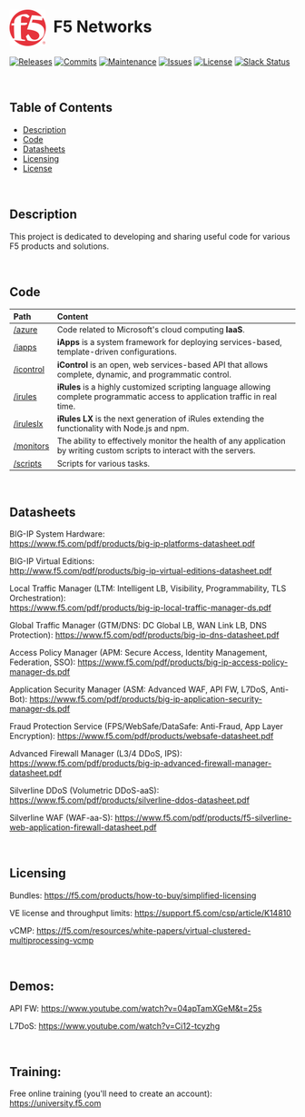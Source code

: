 # <img align="center" src="f5.svg" height="64">&nbsp;&nbsp;F5 Networks
[![Releases](https://img.shields.io/github/release/ArtiomL/f5networks.svg)](https://github.com/ArtiomL/f5networks/releases)
[![Commits](https://img.shields.io/github/commits-since/ArtiomL/f5networks/v1.0.2.svg?label=commits%20since)](https://github.com/ArtiomL/f5networks/commits/master)
[![Maintenance](https://img.shields.io/maintenance/yes/2018.svg)](https://github.com/ArtiomL/f5networks/graphs/code-frequency)
[![Issues](https://img.shields.io/github/issues/ArtiomL/f5networks.svg)](https://github.com/ArtiomL/f5networks/issues)
[![License](https://img.shields.io/badge/license-MIT-blue.svg)](/LICENSE)
[![Slack Status](https://f5cloudsolutions.herokuapp.com/badge.svg)](https://f5cloudsolutions.herokuapp.com)

&nbsp;&nbsp;

## Table of Contents
- [Description](#description)
- [Code](#code)
- [Datasheets](#datasheets)
- [Licensing](#licensing)
- [License](LICENSE)

&nbsp;&nbsp;

## Description

This project is dedicated to developing and sharing useful code for various F5 products and solutions.

&nbsp;&nbsp;

## Code

| Path | Content |
| :--------- |:--------------- |
| [/azure](/azure) | Code related to Microsoft's cloud computing **IaaS**. |
| [/iapps](/iapps) | **iApps** is a system framework for deploying services-based, template-driven configurations. |
| [/icontrol](/icontrol) | **iControl** is an open, web services-based API that allows complete, dynamic, and programmatic control. |
| [/irules](/irules) | **iRules** is a highly customized scripting language allowing complete programmatic access to application traffic in real time. |
| [/iruleslx](/iruleslx) | **iRules LX** is the next generation of iRules extending the functionality with Node.js and npm. |
| [/monitors](/monitors) | The ability to effectively monitor the health of any application by writing custom scripts to interact with the servers. |
| [/scripts](/scripts) | Scripts for various tasks. |

&nbsp;&nbsp;

## Datasheets
 
BIG-IP System Hardware:  
https://www.f5.com/pdf/products/big-ip-platforms-datasheet.pdf

BIG-IP Virtual Editions:  
http://www.f5.com/pdf/products/big-ip-virtual-editions-datasheet.pdf

Local Traffic Manager  (LTM: Intelligent LB, Visibility, Programmability, TLS Orchestration):  
https://www.f5.com/pdf/products/big-ip-local-traffic-manager-ds.pdf
 
Global Traffic Manager (GTM/DNS: DC Global LB, WAN Link LB, DNS Protection):
https://www.f5.com/pdf/products/big-ip-dns-datasheet.pdf
 
Access Policy Manager (APM: Secure Access, Identity Management, Federation, SSO):
https://www.f5.com/pdf/products/big-ip-access-policy-manager-ds.pdf
 
Application Security Manager (ASM: Advanced WAF, API FW, L7DoS, Anti-Bot):
https://www.f5.com/pdf/products/big-ip-application-security-manager-ds.pdf
 
Fraud Protection Service (FPS/WebSafe/DataSafe: Anti-Fraud, App Layer Encryption):
https://www.f5.com/pdf/products/websafe-datasheet.pdf
 
Advanced Firewall Manager (L3/4 DDoS, IPS):
https://www.f5.com/pdf/products/big-ip-advanced-firewall-manager-datasheet.pdf
 
Silverline DDoS (Volumetric DDoS-aaS):
https://www.f5.com/pdf/products/silverline-ddos-datasheet.pdf
 
Silverline WAF (WAF-aa-S):
https://www.f5.com/pdf/products/f5-silverline-web-application-firewall-datasheet.pdf

&nbsp;&nbsp;

## Licensing

Bundles:
https://f5.com/products/how-to-buy/simplified-licensing
 
VE license and throughput limits:
https://support.f5.com/csp/article/K14810
 
vCMP:
https://f5.com/resources/white-papers/virtual-clustered-multiprocessing-vcmp
 
&nbsp;&nbsp;

## Demos:
 
API FW:
https://www.youtube.com/watch?v=04apTamXGeM&t=25s
 
L7DoS:
https://www.youtube.com/watch?v=Ci12-tcyzhg
 
&nbsp;&nbsp;
 
## Training:
 
Free online training (you'll need to create an account):
https://university.f5.com
 
 

